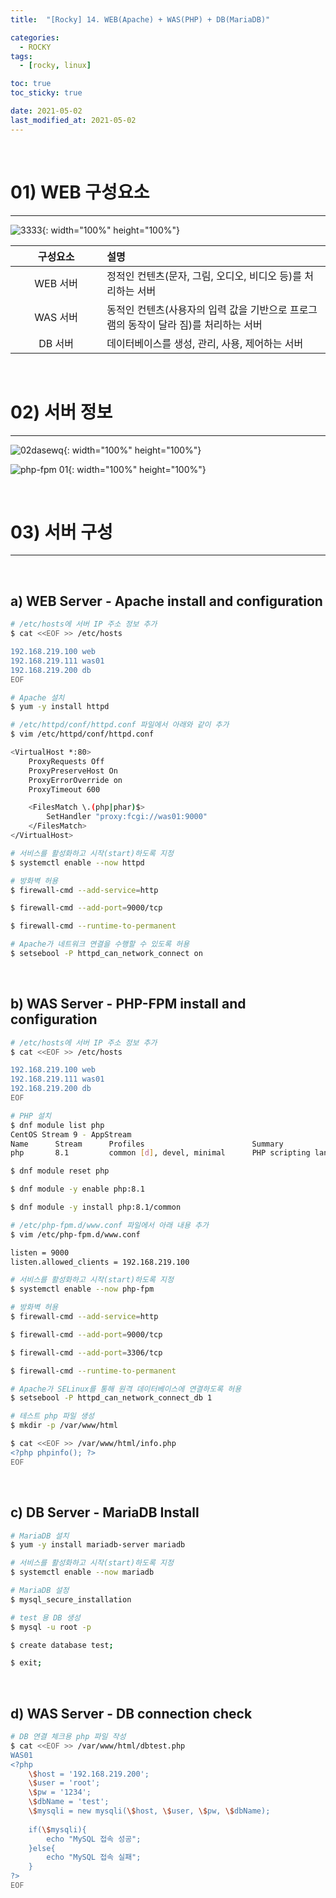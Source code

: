 ```yaml
---
title:  "[Rocky] 14. WEB(Apache) + WAS(PHP) + DB(MariaDB)" 

categories:
  - ROCKY
tags:
  - [rocky, linux]

toc: true
toc_sticky: true

date: 2021-05-02
last_modified_at: 2021-05-02
---
```

<br>

# 01) WEB 구성요소
---

<style>
table {
    font-size: 12pt;
}
table th:first-of-type {
    width: 5%;
}
table th:nth-of-type(2) {
    width: 15%;
}
table th:nth-of-type(3) {
    width: 50%;
}
table th:nth-of-type(4) {
    width: 30%;
}
big {
    font-size: 15pt;
}
</style>

![3333](https://user-images.githubusercontent.com/42735894/236680735-c341b29a-4fac-4a36-9c16-be8e08b58fd0.png){: width="100%" height="100%"}

|구성요소|설명|
|:---:|:---|
|WEB 서버|정적인 컨텐츠(문자, 그림, 오디오, 비디오 등)를 처리하는 서버|
|WAS 서버|동적인 컨텐츠(사용자의 입력 값을 기반으로 프로그램의 동작이 달라 짐)를 처리하는 서버|
|DB 서버|데이터베이스를 생성, 관리, 사용, 제어하는 서버|

<br>

# 02) 서버 정보
---

![02dasewq](https://user-images.githubusercontent.com/42735894/236681067-c4d9a874-0021-4362-a63d-9034ef8274cb.PNG){: width="100%" height="100%"}

![php-fpm 01](https://user-images.githubusercontent.com/42735894/148756011-f712330c-0f48-44b0-97fa-deea412219b1.PNG){: width="100%" height="100%"}

<br>

# 03) 서버 구성
---

<br>

## a) WEB Server - Apache install and configuration

```bash
# /etc/hosts에 서버 IP 주소 정보 추가
$ cat <<EOF >> /etc/hosts

192.168.219.100 web
192.168.219.111 was01
192.168.219.200 db
EOF
```

```bash
# Apache 설치
$ yum -y install httpd
```

```bash
# /etc/httpd/conf/httpd.conf 파일에서 아래와 같이 추가
$ vim /etc/httpd/conf/httpd.conf

<VirtualHost *:80>
	ProxyRequests Off
	ProxyPreserveHost On
	ProxyErrorOverride on
	ProxyTimeout 600

	<FilesMatch \.(php|phar)$>
		SetHandler "proxy:fcgi://was01:9000"
	</FilesMatch>
</VirtualHost>
```

```bash
# 서비스를 활성화하고 시작(start)하도록 지정
$ systemctl enable --now httpd

# 방화벽 허용
$ firewall-cmd --add-service=http

$ firewall-cmd --add-port=9000/tcp

$ firewall-cmd --runtime-to-permanent

# Apache가 네트워크 연결을 수행할 수 있도록 허용
$ setsebool -P httpd_can_network_connect on
```

<br>

## b) WAS Server - PHP-FPM install and configuration

```bash
# /etc/hosts에 서버 IP 주소 정보 추가
$ cat <<EOF >> /etc/hosts

192.168.219.100 web
192.168.219.111 was01
192.168.219.200 db
EOF
```

```bash
# PHP 설치
$ dnf module list php
CentOS Stream 9 - AppStream
Name      Stream      Profiles                        Summary
php       8.1         common [d], devel, minimal      PHP scripting language

$ dnf module reset php

$ dnf module -y enable php:8.1

$ dnf module -y install php:8.1/common
```

```bash
# /etc/php-fpm.d/www.conf 파일에서 아래 내용 추가
$ vim /etc/php-fpm.d/www.conf

listen = 9000
listen.allowed_clients = 192.168.219.100
```

```bash
# 서비스를 활성화하고 시작(start)하도록 지정
$ systemctl enable --now php-fpm

# 방화벽 허용
$ firewall-cmd --add-service=http

$ firewall-cmd --add-port=9000/tcp

$ firewall-cmd --add-port=3306/tcp

$ firewall-cmd --runtime-to-permanent

# Apache가 SELinux를 통해 원격 데이터베이스에 연결하도록 허용
$ setsebool -P httpd_can_network_connect_db 1
```

```bash
# 테스트 php 파일 생성
$ mkdir -p /var/www/html

$ cat <<EOF >> /var/www/html/info.php
<?php phpinfo(); ?>
EOF
```

<br>

## c) DB Server - MariaDB Install

```bash
# MariaDB 설치
$ yum -y install mariadb-server mariadb
```

```bash
# 서비스를 활성화하고 시작(start)하도록 지정
$ systemctl enable --now mariadb
```

```bash
# MariaDB 설정
$ mysql_secure_installation
```

```bash
# test 용 DB 생성
$ mysql -u root -p

$ create database test;

$ exit;
```

<br>

## d) WAS Server - DB connection check

```bash
# DB 연결 체크용 php 파일 작성
$ cat <<EOF >> /var/www/html/dbtest.php
WAS01
<?php
    \$host = '192.168.219.200';
    \$user = 'root';
    \$pw = '1234';
    \$dbName = 'test';
    \$mysqli = new mysqli(\$host, \$user, \$pw, \$dbName);
 
    if(\$mysqli){
        echo "MySQL 접속 성공";
    }else{
        echo "MySQL 접속 실패";
    }
?>
EOF
```